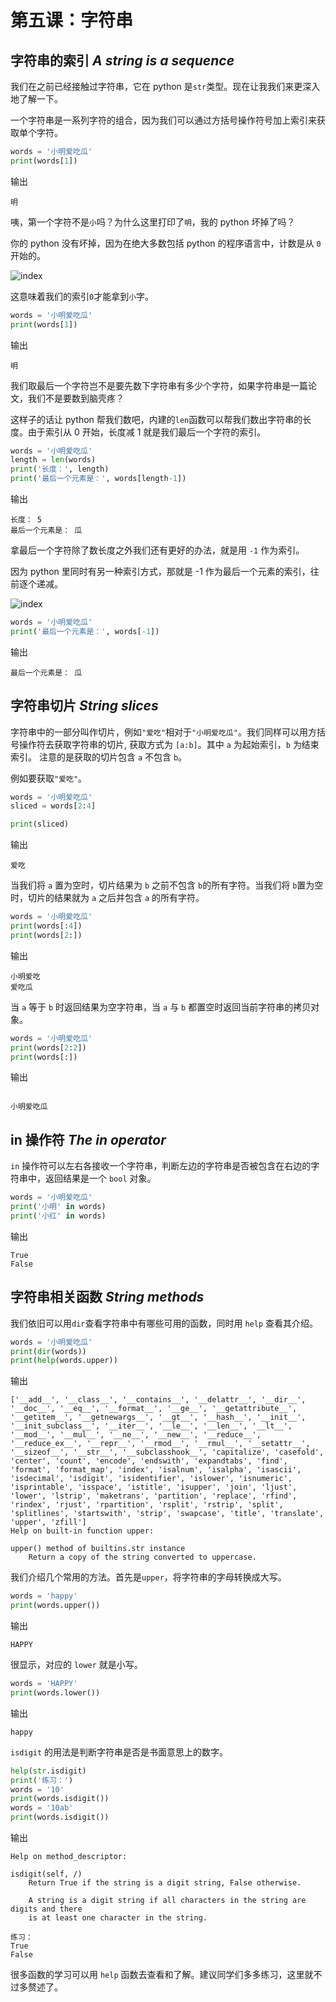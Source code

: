 # 第五课：字符串

## 字符串的索引 _A string is a sequence_

我们在之前已经接触过字符串，它在 python 是`str`类型。现在让我我们来更深入地了解一下。

一个字符串是一系列字符的组合，因为我们可以通过方括号操作符号加上索引来获取单个字符。

```python
words = '小明爱吃瓜'
print(words[1])
```

输出

```output
明
```

咦，第一个字符不是`小`吗？为什么这里打印了`明`，我的 python 坏掉了吗？

你的 python 没有坏掉，因为在绝大多数包括 python 的程序语言中，计数是从 `0` 开始的。

![index](https://i.loli.net/2020/09/16/guNnaMAcfp41Qeb.png)

这意味着我们的索引`0`才能拿到`小`字。

```python
words = '小明爱吃瓜'
print(words[1])
```

输出

```output
明
```

我们取最后一个字符岂不是要先数下字符串有多少个字符，如果字符串是一篇论文，我们不是要数到脑壳疼？

这样子的话让 python 帮我们数吧，内建的`len`函数可以帮我们数出字符串的长度。由于索引从 0 开始，长度减 1 就是我们最后一个字符的索引。

```python
words = '小明爱吃瓜'
length = len(words)
print('长度：', length)
print('最后一个元素是：', words[length-1])
```

输出

```output
长度： 5
最后一个元素是： 瓜
```

拿最后一个字符除了数长度之外我们还有更好的办法，就是用 `-1` 作为索引。

因为 python 里同时有另一种索引方式，那就是 -1 作为最后一个元素的索引，往前逐个递减。

![index](https://i.loli.net/2020/09/16/4Gk1Ms2dmhprgfJ.png)

```python
words = '小明爱吃瓜'
print('最后一个元素是：', words[-1])
```

输出

```output
最后一个元素是： 瓜
```

## 字符串切片 _String slices_

字符串中的一部分叫作切片，例如`"爱吃"`相对于`"小明爱吃瓜"`。我们同样可以用方括号操作符去获取字符串的切片, 获取方式为 `[a:b]`。其中 `a` 为起始索引，`b` 为结束索引。
注意的是获取的切片包含 `a` 不包含 `b`。

例如要获取`"爱吃"`。

```python
words = '小明爱吃瓜'
sliced = words[2:4]

print(sliced)
```

输出

```output
爱吃
```

当我们将 `a` 置为空时，切片结果为 `b` 之前不包含 `b`的所有字符。当我们将 `b`置为空时，切片的结果就为 `a` 之后并包含 `a` 的所有字符。

```python
words = '小明爱吃瓜'
print(words[:4])
print(words[2:])
```

输出

```output
小明爱吃
爱吃瓜
```

当 `a` 等于 `b` 时返回结果为空字符串，当 `a` 与 `b` 都置空时返回当前字符串的拷贝对象。

```python
words = '小明爱吃瓜'
print(words[2:2])
print(words[:])
```

输出

```output

小明爱吃瓜
```

## in 操作符 _The in operator_

`in` 操作符可以左右各接收一个字符串，判断左边的字符串是否被包含在右边的字符串中，返回结果是一个 `bool` 对象。

```python
words = '小明爱吃瓜'
print('小明' in words)
print('小红' in words)
```

输出

```output
True
False
```

## 字符串相关函数 _String methods_

我们依旧可以用`dir`查看字符串中有哪些可用的函数，同时用 `help` 查看其介绍。

```python
words = '小明爱吃瓜'
print(dir(words))
print(help(words.upper))
```

输出

```output
['__add__', '__class__', '__contains__', '__delattr__', '__dir__', '__doc__', '__eq__', '__format__', '__ge__', '__getattribute__', '__getitem__', '__getnewargs__', '__gt__', '__hash__', '__init__', '__init_subclass__', '__iter__', '__le__', '__len__', '__lt__', '__mod__', '__mul__', '__ne__', '__new__', '__reduce__', '__reduce_ex__', '__repr__', '__rmod__', '__rmul__', '__setattr__', '__sizeof__', '__str__', '__subclasshook__', 'capitalize', 'casefold', 'center', 'count', 'encode', 'endswith', 'expandtabs', 'find', 'format', 'format_map', 'index', 'isalnum', 'isalpha', 'isascii', 'isdecimal', 'isdigit', 'isidentifier', 'islower', 'isnumeric', 'isprintable', 'isspace', 'istitle', 'isupper', 'join', 'ljust', 'lower', 'lstrip', 'maketrans', 'partition', 'replace', 'rfind', 'rindex', 'rjust', 'rpartition', 'rsplit', 'rstrip', 'split', 'splitlines', 'startswith', 'strip', 'swapcase', 'title', 'translate', 'upper', 'zfill']
Help on built-in function upper:

upper() method of builtins.str instance
    Return a copy of the string converted to uppercase.

```

我们介绍几个常用的方法。首先是`upper`，将字符串的字母转换成大写。

```python
words = 'happy'
print(words.upper())
```

输出

```output
HAPPY
```

很显示，对应的 `lower` 就是小写。

```python
words = 'HAPPY'
print(words.lower())
```

输出

```output
happy
```

`isdigit` 的用法是判断字符串是否是书面意思上的数字。

```python
help(str.isdigit)
print('练习：')
words = '10'
print(words.isdigit())
words = '10ab'
print(words.isdigit())
```

输出

```output
Help on method_descriptor:

isdigit(self, /)
    Return True if the string is a digit string, False otherwise.

    A string is a digit string if all characters in the string are digits and there
    is at least one character in the string.

练习：
True
False
```

很多函数的学习可以用 `help` 函数去查看和了解。建议同学们多多练习，这里就不过多赘述了。
